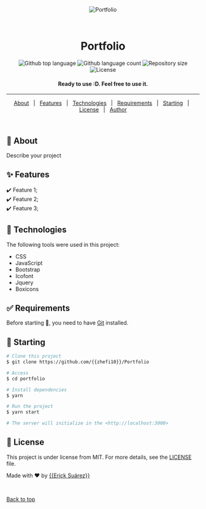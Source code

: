 <div align="center" id="top"> 
  <img src="./.github/app.gif" alt="Portfolio" />

  &#xa0;

  <!-- <a href="https://portfolio.netlify.app">Demo</a> -->
</div>

<h1 align="center">Portfolio</h1>

<p align="center">
  <img alt="Github top language" src="https://img.shields.io/github/languages/top/{{zhefi10}}/portfolio?color=56BEB8">

  <img alt="Github language count" src="https://img.shields.io/github/languages/count/{{zhefi10}}/portfolio?color=56BEB8">

  <img alt="Repository size" src="https://img.shields.io/github/repo-size/{{zhefi10}}/portfolio?color=56BEB8">

  <img alt="License" src="https://img.shields.io/github/license/{{zhefi10}}/portfolio?color=56BEB8">

  <!-- <img alt="Github issues" src="https://img.shields.io/github/issues/{{zhefi10}}/portfolio?color=56BEB8" /> -->

  <!-- <img alt="Github forks" src="https://img.shields.io/github/forks/{{zhefi10}}/portfolio?color=56BEB8" /> -->

  <!-- <img alt="Github stars" src="https://img.shields.io/github/stars/{{zhefi10}}/portfolio?color=56BEB8" /> -->
</p>

<!-- Status -->

<h4 align="center"> 
	Ready to use :D. Feel free to use it. 
</h4> 

<hr> 

<p align="center">
  <a href="#dart-about">About</a> &#xa0; | &#xa0; 
  <a href="#sparkles-features">Features</a> &#xa0; | &#xa0;
  <a href="#rocket-technologies">Technologies</a> &#xa0; | &#xa0;
  <a href="#white_check_mark-requirements">Requirements</a> &#xa0; | &#xa0;
  <a href="#checkered_flag-starting">Starting</a> &#xa0; | &#xa0;
  <a href="#memo-license">License</a> &#xa0; | &#xa0;
  <a href="https://github.com/{{zhefi10}}" target="_blank">Author</a>
</p>

<br>

## :dart: About ##

Describe your project

## :sparkles: Features ##

:heavy_check_mark: Feature 1;\
:heavy_check_mark: Feature 2;\
:heavy_check_mark: Feature 3;

## :rocket: Technologies ##

The following tools were used in this project:

- CSS
- JavaScript
- Bootstrap
- Icofont
- Jquery
- Boxicons

## :white_check_mark: Requirements ##

Before starting :checkered_flag:, you need to have [Git](https://git-scm.com) installed.

## :checkered_flag: Starting ##

```bash
# Clone this project
$ git clone https://github.com/{{zhefi10}}/Portfolio

# Access
$ cd portfolio

# Install dependencies
$ yarn

# Run the project
$ yarn start

# The server will initialize in the <http://localhost:3000>
```

## :memo: License ##

This project is under license from MIT. For more details, see the [LICENSE](LICENSE.md) file.


Made with :heart: by <a href="https://github.com/{{zhefi10}}" target="_blank">{{Erick Suárez}}</a>

&#xa0;

<a href="#top">Back to top</a>
